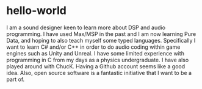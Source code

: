 # hello-world

I am a sound designer keen to learn more about DSP and audio programming.
I have used Max/MSP in the past and I am now learning Pure Data, and hoping to also teach myself some typed languages.
Specifically I want to learn C# and/or C++ in order to do audio coding within game engines such as Unity and Unreal.
I have some limited experience with programming in C from my days as a physics undergraduate.
I have also played around with ChucK.
Having a Github account seems like a good idea.
Also, open source software is a fantastic initiative that I want to be a part of.
